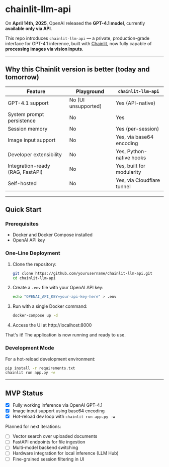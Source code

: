 # chainlit-llm-api

On **April 14th, 2025**, OpenAI released the **GPT-4.1 model**, currently **available only via API**. 

This repo introduces `chainlit-llm-api` — a private, production-grade interface for GPT-4.1 inference, built with [Chainlit](https://github.com/Chainlit/chainlit), now fully capable of **processing images via vision inputs**.

---

## Why this Chainlit version is better (today and tomorrow)

| Feature                            | Playground         | `chainlit-llm-api`              |
|------------------------------------|--------------------|-----------------------------|
| GPT-4.1 support                    | No (UI unsupported) | Yes (API-native)            |
| System prompt persistence          | No                  | Yes                         |
| Session memory                     | No                  | Yes (per-session)           |
| Image input support                | No                  | Yes, via base64 encoding    |
| Developer extensibility            | No                  | Yes, Python-native hooks    |
| Integration-ready (RAG, FastAPI)   | No                  | Yes, built for modularity   |
| Self-hosted                        | No                  | Yes, via Cloudflare tunnel  |

---

## Quick Start

### Prerequisites
- Docker and Docker Compose installed
- OpenAI API key

### One-Line Deployment
1. Clone the repository:
   ```bash
   git clone https://github.com/yourusername/chainlit-llm-api.git
   cd chainlit-llm-api
   ```

2. Create a `.env` file with your OpenAI API key:
   ```bash
   echo "OPENAI_API_KEY=your-api-key-here" > .env
   ```

3. Run with a single Docker command:
   ```bash
   docker-compose up -d
   ```

4. Access the UI at http://localhost:8000

That's it! The application is now running and ready to use.

### Development Mode
For a hot-reload development environment:
```bash
pip install -r requirements.txt
chainlit run app.py -w
```

---

## MVP Status

- [x] Fully working inference via OpenAI GPT-4.1  
- [x] Image input support using base64 encoding  
- [x] Hot-reload dev loop with `chainlit run app.py -w`  

Planned for next iterations:

- [ ] Vector search over uploaded documents  
- [ ] FastAPI endpoints for file ingestion  
- [ ] Multi-model backend switching  
- [ ] Hardware integration for local inference (LLM Hub)  
- [ ] Fine-grained session filtering in UI  
